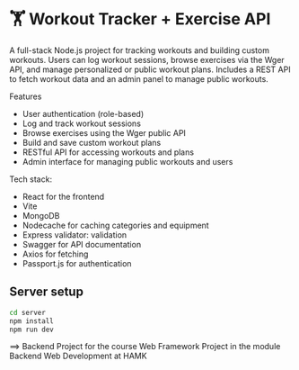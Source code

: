 # 🏋️ Workout Tracker + Exercise API
A full-stack Node.js project for tracking workouts and building custom workouts. Users can log workout sessions, browse exercises via the Wger API, and manage personalized or public workout plans. Includes a REST API to fetch workout data and an admin panel to manage public workouts.

Features
- User authentication (role-based)
- Log and track workout sessions
- Browse exercises using the Wger public API
- Build and save custom workout plans
- RESTful API for accessing workouts and plans
- Admin interface for managing public workouts and users

Tech stack:
- React for the frontend
- Vite
- MongoDB
- Nodecache for caching categories and equipment
- Express validator: validation
- Swagger for API documentation
- Axios for fetching
- Passport.js for authentication

## Server setup

```sh
cd server
npm install
npm run dev
```

==> Backend Project for the course Web Framework Project in the module Backend Web Development at HAMK
